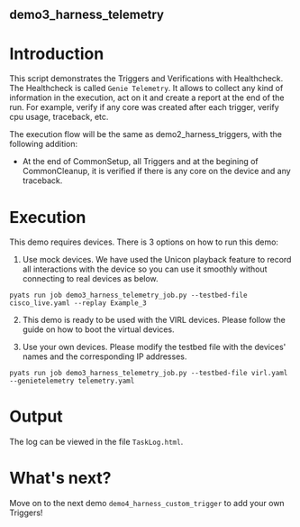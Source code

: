 ## demo3_harness_telemetry

# Introduction

This script demonstrates the Triggers and Verifications with Healthcheck.
The Healthcheck is called `Genie Telemetry`. It allows to collect any kind of
information in the execution, act on it and create a report at
the end of the run. For example, verify if any core was created
after each trigger, verify cpu usage, traceback, etc.

The execution flow will be the same as demo2_harness_triggers, with the
following addition:

* At the end of CommonSetup, all Triggers and at the begining of CommonCleanup,
  it is verified if there is any core on the device and any traceback.

# Execution

This demo requires devices. There is 3 options on how to run this demo:

1) Use mock devices. We have used the Unicon playback feature to record all
   interactions with the device so you can use it smoothly without connecting
   to real devices as below.

```
pyats run job demo3_harness_telemetry_job.py --testbed-file cisco_live.yaml --replay Example_3
```

2) This demo is ready to be used with the VIRL devices. Please follow the guide
   <here> on how to boot the virtual devices.

3) Use your own devices. Please modify the testbed file with the devices'
   names and the corresponding IP addresses.

```
pyats run job demo3_harness_telemetry_job.py --testbed-file virl.yaml --genietelemetry telemetry.yaml
```

# Output

The log can be viewed in the file `TaskLog.html`.

# What's next?

Move on to the next demo `demo4_harness_custom_trigger` to add your own
Triggers!
